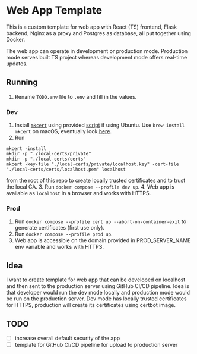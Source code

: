 # Web App Template

This is a custom template for web app with React (TS) frontend, Flask backend, Nginx as a proxy and Postgres as database, all put together using Docker.

The web app can operate in development or production mode. Production mode serves built TS project whereas development mode offers real-time updates.

## Running

1. Rename `TODO.env` file to `.env` and fill in the values.

### Dev

1. Install [`mkcert`](https://github.com/FiloSottile/mkcert) using provided [script](/scripts/install-mkcert.sh) if using Ubuntu. Use `brew install mkcert` on macOS, eventually look [here](https://github.com/FiloSottile/mkcert).
2. Run 
```shell
mkcert -install
mkdir -p "./local-certs/private"
mkdir -p "./local-certs/certs"
mkcert -key-file "./local-certs/private/localhost.key" -cert-file "./local-certs/certs/localhost.pem" localhost
```
from the root of this repo to create locally trusted certificates and to trust the local CA.
3. Run `docker compose --profile dev up`.
4. Web app is available as `localhost` in a browser and works with HTTPS.

### Prod
1. Run `docker compose --profile cert up --abort-on-container-exit` to generate certificates (first use only).
2. Run `docker compose --profile prod up`.
2. Web app is accessible on the domain provided in PROD_SERVER_NAME env variable and works with HTTPS.

## Idea

I want to create template for web app that can be developed on localhost and then sent to the production server using GitHub CI/CD pipeline. Idea is that developer would run the dev mode locally and production mode would be run on the production server. Dev mode has locally trusted certificates for HTTPS, production will create its certificates using certbot image.

## TODO

- [ ] increase overall default security of the app
- [ ] template for GitHub CI/CD pipeline for upload to production server
